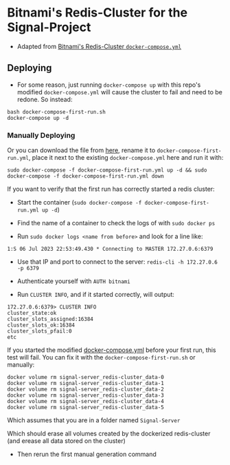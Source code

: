 # Bitnami's Redis-Cluster for the Signal-Project

- Adapted from [Bitnami's Redis-Cluster `docker-compose.yml`](https://github.com/bitnami/containers/blob/main/bitnami/redis-cluster/docker-compose.yml)

## Deploying

- For some reason, just running `docker-compose up` with this repo's modified `docker-compose.yml` will cause the cluster to fail and need to be redone. So instead:

```
bash docker-compose-first-run.sh
docker-compose up -d
```

### Manually Deploying

Or you can download the file from [here](https://github.com/bitnami/containers/blob/fd15f56824528476ca6bd922d3f7ae8673f1cddd/bitnami/redis-cluster/7.0/debian-11/docker-compose.yml), rename it to `docker-compose-first-run.yml`, place it next to the existing `docker-compose.yml` here and run it with:

```
sudo docker-compose -f docker-compose-first-run.yml up -d && sudo docker-compose -f docker-compose-first-run.yml down
```

If you want to verify that the first run has correctly started a redis cluster:

- Start the container (`sudo docker-compose -f docker-compose-first-run.yml up -d`)

- Find the name of a container to check the logs of with `sudo docker ps`

- Run `sudo docker logs <name from before>` and look for a line like:

```
1:S 06 Jul 2023 22:53:49.430 * Connecting to MASTER 172.27.0.6:6379
```

- Use that IP and port to connect to the server: `redis-cli -h 172.27.0.6 -p 6379`

- Authenticate yourself with `AUTH bitnami`

- Run `CLUSTER INFO`, and if it started correctly, will output:

```
172.27.0.6:6379> CLUSTER INFO
cluster_state:ok
cluster_slots_assigned:16384
cluster_slots_ok:16384
cluster_slots_pfail:0
etc
```

If you started the modified [docker-compose.yml](docker-compose.yml) before your first run, this test will fail. You can fix it with the `docker-compose-first-run.sh` or manually:

```
docker volume rm signal-server_redis-cluster_data-0
docker volume rm signal-server_redis-cluster_data-1
docker volume rm signal-server_redis-cluster_data-2
docker volume rm signal-server_redis-cluster_data-3
docker volume rm signal-server_redis-cluster_data-4
docker volume rm signal-server_redis-cluster_data-5
```

Which assumes that you are in a folder named `Signal-Server`

Which should erase all volumes created by the dockerized redis-cluster (and erease all data stored on the cluster)

- Then rerun the first manual generation command